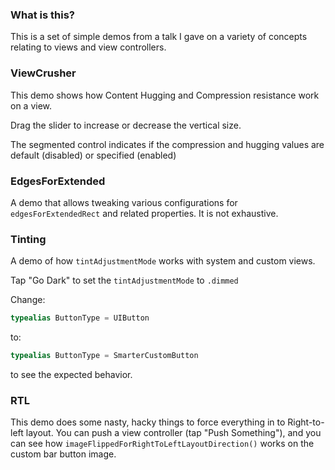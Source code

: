 ### What is this?

This is a set of simple demos from a talk I gave on a variety of concepts relating to views and view controllers.

### ViewCrusher

This demo shows how Content Hugging and Compression resistance work on a view.

Drag the slider to increase or decrease the vertical size.

The segmented control indicates if the compression and hugging values are default (disabled) or specified (enabled)

### EdgesForExtended

A demo that allows tweaking various configurations for `edgesForExtendedRect` and related properties. It is not exhaustive.

### Tinting

A demo of how `tintAdjustmentMode` works with system and custom views.

Tap "Go Dark" to set the `tintAdjustmentMode` to `.dimmed`

Change:

```swift
typealias ButtonType = UIButton
```

to:

```swift
typealias ButtonType = SmarterCustomButton
```

to see the expected behavior.

### RTL

This demo does some nasty, hacky things to force everything in to Right-to-left layout. You can push a view controller (tap "Push Something"), and you can see how `imageFlippedForRightToLeftLayoutDirection()` works on the custom bar button image.

